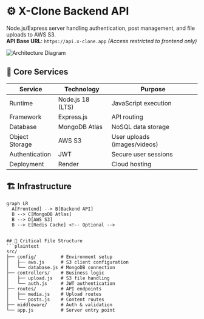 # ⚙️ X-Clone Backend API

Node.js/Express server handling authentication, post management, and file uploads to AWS S3.  
**API Base URL**: `https://api.x-clone.app` *(Access restricted to frontend only)*  

![Architecture Diagram](./docs/architecture.png) <!-- Optional -->

## 🔧 Core Services
| Service          | Technology          | Purpose                          |
|------------------|---------------------|----------------------------------|
| Runtime          | Node.js 18 (LTS)    | JavaScript execution             |
| Framework        | Express.js          | API routing                      |
| Database         | MongoDB Atlas       | NoSQL data storage               |
| Object Storage   | AWS S3              | User uploads (images/videos)     |
| Authentication   | JWT                 | Secure user sessions             |
| Deployment       | Render              | Cloud hosting                    |

## 🏗️ Infrastructure
```mermaid
graph LR
  A[Frontend] --> B[Backend API]
  B --> C[MongoDB Atlas]
  B --> D[AWS S3]
  B --> E[Redis Cache] <!-- Optional -->


## 📂 Critical File Structure
```plaintext
src/
├── config/         # Environment setup
│   ├── aws.js      # S3 client configuration
│   └── database.js # MongoDB connection
├── controllers/    # Business logic
│   ├── upload.js   # S3 file handling
│   └── auth.js     # JWT authentication
├── routes/         # API endpoints
│   ├── media.js    # Upload routes
│   └── posts.js    # Content routes
├── middleware/     # Auth & validation
└── app.js          # Server entry point
